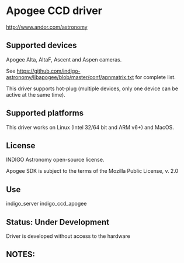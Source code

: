 # Apogee CCD driver

http://www.andor.com/astronomy

## Supported devices

Apogee Alta, AltaF, Ascent and Aspen cameras.

See https://github.com/indigo-astronomy/libapogee/blob/master/conf/apnmatrix.txt for complete list.

This driver supports hot-plug (multiple devices, only one device can be active at the same time).

## Supported platforms

This driver works on Linux (Intel 32/64 bit and ARM v6+) and MacOS.

## License

INDIGO Astronomy open-source license.

Apogee SDK is subject to the terms of the Mozilla Public License, v. 2.0

## Use

indigo_server indigo_ccd_apogee

## Status: Under Development

Driver is developed without access to the hardware

## NOTES:
